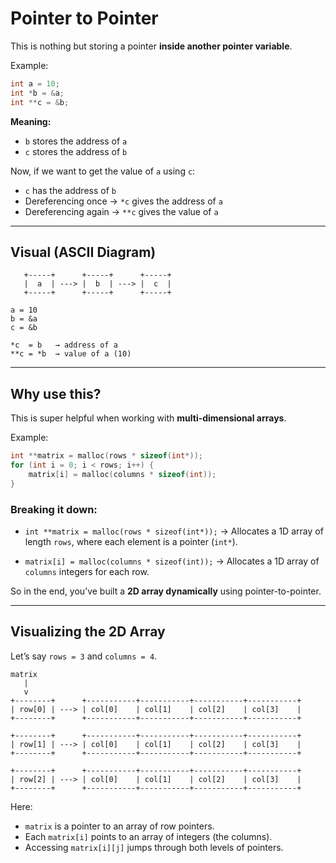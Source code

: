 # Pointer to Pointer

This is nothing but storing a pointer **inside another pointer variable**.

Example:

```c
int a = 10;
int *b = &a;
int **c = &b;
```

**Meaning:**

* `b` stores the address of `a`
* `c` stores the address of `b`

Now, if we want to get the value of `a` using `c`:

* `c` has the address of `b`
* Dereferencing once → `*c` gives the address of `a`
* Dereferencing again → `**c` gives the value of `a`

---

## Visual (ASCII Diagram)

```
   +-----+      +-----+      +-----+
   |  a  | ---> |  b  | ---> |  c  |
   +-----+      +-----+      +-----+

a = 10
b = &a
c = &b

*c  = b   → address of a
**c = *b  → value of a (10)
```

---

## Why use this?

This is super helpful when working with **multi-dimensional arrays**.

Example:

```c
int **matrix = malloc(rows * sizeof(int*));
for (int i = 0; i < rows; i++) {
    matrix[i] = malloc(columns * sizeof(int));
}
```

### Breaking it down:

* `int **matrix = malloc(rows * sizeof(int*));`
  → Allocates a 1D array of length `rows`, where each element is a pointer (`int*`).

* `matrix[i] = malloc(columns * sizeof(int));`
  → Allocates a 1D array of `columns` integers for each row.

So in the end, you’ve built a **2D array dynamically** using pointer-to-pointer.

---

## Visualizing the 2D Array

Let’s say `rows = 3` and `columns = 4`.

```
matrix
   |
   v
+--------+      +-----------+-----------+-----------+-----------+
| row[0] | ---> | col[0]    | col[1]    | col[2]    | col[3]    |
+--------+      +-----------+-----------+-----------+-----------+

+--------+      +-----------+-----------+-----------+-----------+
| row[1] | ---> | col[0]    | col[1]    | col[2]    | col[3]    |
+--------+      +-----------+-----------+-----------+-----------+

+--------+      +-----------+-----------+-----------+-----------+
| row[2] | ---> | col[0]    | col[1]    | col[2]    | col[3]    |
+--------+      +-----------+-----------+-----------+-----------+
```

Here:

* `matrix` is a pointer to an array of row pointers.
* Each `matrix[i]` points to an array of integers (the columns).
* Accessing `matrix[i][j]` jumps through both levels of pointers.